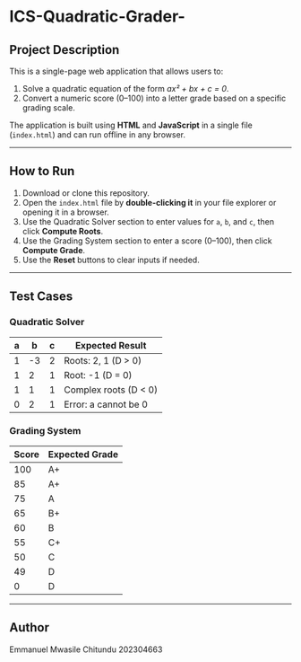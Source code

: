 # ICS-Quadratic-Grader-

## Project Description
This is a single-page web application that allows users to:  
1. Solve a quadratic equation of the form *ax² + bx + c = 0*.  
2. Convert a numeric score (0–100) into a letter grade based on a specific grading scale.

The application is built using **HTML** and **JavaScript** in a single file (`index.html`) and can run offline in any browser.

---

## How to Run
1. Download or clone this repository.  
2. Open the `index.html` file by **double-clicking it** in your file explorer or opening it in a browser.  
3. Use the Quadratic Solver section to enter values for `a`, `b`, and `c`, then click **Compute Roots**.  
4. Use the Grading System section to enter a score (0–100), then click **Compute Grade**.  
5. Use the **Reset** buttons to clear inputs if needed.

---

## Test Cases

### Quadratic Solver
| a | b | c | Expected Result |
|---|---|---|----------------|
| 1 | -3 | 2 | Roots: 2, 1 (D > 0) |
| 1 | 2 | 1 | Root: -1 (D = 0) |
| 1 | 1 | 1 | Complex roots (D < 0) |
| 0 | 2 | 1 | Error: a cannot be 0 |

### Grading System
| Score | Expected Grade |
|-------|----------------|
| 100   | A+             |
| 85    | A+             |
| 75    | A              |
| 65    | B+             |
| 60    | B              |
| 55    | C+             |
| 50    | C              |
| 49    | D              |
| 0     | D              |

---

## Author
Emmanuel Mwasile Chitundu 
202304663

